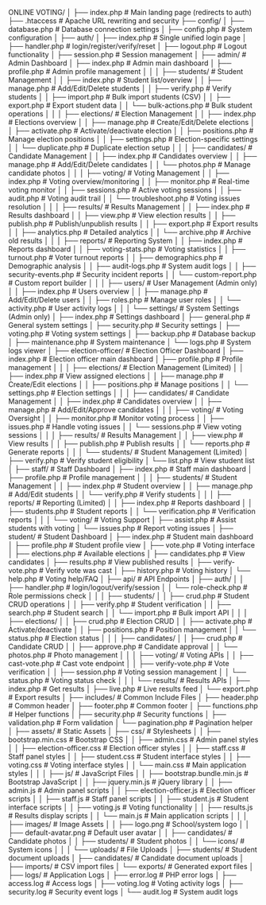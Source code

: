 ONLINE VOTING/
│
├── index.php                          # Main landing page (redirects to auth)
├── .htaccess                          # Apache URL rewriting and security
├── config/
│   ├── database.php                   # Database connection settings
│   ├── config.php                     # System configuration
│
├── auth/
│   ├── index.php                      # Single unified login page
│   ├── handler.php                    # login/register/verify/reset
│   ├── logout.php                     # Logout functionality
│   ├── session.php                    # Session management
│
├── admin/                             # Admin Dashboard
│   ├── index.php                      # Admin main dashboard
│   ├── profile.php                    # Admin profile management
│   │
│   ├── students/                      # Student Management
│   │   ├── index.php                  # Student list/overview
│   │   ├── manage.php                 # Add/Edit/Delete students
│   │   ├── verify.php                 # Verify students
│   │   ├── import.php                 # Bulk import students (CSV)
│   │   ├── export.php                 # Export student data
│   │   └── bulk-actions.php           # Bulk student operations
│   │
│   ├── elections/                     # Election Management
│   │   ├── index.php                  # Elections overview
│   │   ├── manage.php                 # Create/Edit/Delete elections
│   │   ├── activate.php               # Activate/deactivate election
│   │   ├── positions.php              # Manage election positions
│   │   ├── settings.php               # Election-specific settings
│   │   └── duplicate.php              # Duplicate election setup
│   │
│   ├── candidates/                    # Candidate Management
│   │   ├── index.php                  # Candidates overview
│   │   ├── manage.php                 # Add/Edit/Delete candidates
│   │   └── photos.php                 # Manage candidate photos
│   │
│   ├── voting/                        # Voting Management
│   │   ├── index.php                  # Voting overview/monitoring
│   │   ├── monitor.php                # Real-time voting monitor
│   │   ├── sessions.php               # Active voting sessions
│   │   ├── audit.php                  # Voting audit trail
│   │   └── troubleshoot.php           # Voting issues resolution
│   │
│   ├── results/                       # Results Management
│   │   ├── index.php                  # Results dashboard
│   │   ├── view.php                   # View election results
│   │   ├── publish.php                # Publish/unpublish results
│   │   ├── export.php                 # Export results
│   │   ├── analytics.php              # Detailed analytics
│   │   └── archive.php                # Archive old results
│   │
│   ├── reports/                       # Reporting System
│   │   ├── index.php                  # Reports dashboard
│   │   ├── voting-stats.php           # Voting statistics
│   │   ├── turnout.php                # Voter turnout reports
│   │   ├── demographics.php           # Demographic analysis
│   │   ├── audit-logs.php             # System audit logs
│   │   ├── security-events.php        # Security incident reports
│   │   └── custom-report.php          # Custom report builder
│   │
│   ├── users/                         # User Management (Admin only)
│   │   ├── index.php                  # Users overview
│   │   ├── manage.php                 # Add/Edit/Delete users
│   │   ├── roles.php                  # Manage user roles
│   │   └── activity.php               # User activity logs
│   │
│   └── settings/                      # System Settings (Admin only)
│       ├── index.php                  # Settings dashboard
│       ├── general.php                # General system settings
│       ├── security.php               # Security settings
│       ├── voting.php                 # Voting system settings
│       ├── backup.php                 # Database backup
│       ├── maintenance.php            # System maintenance
│       └── logs.php                   # System logs viewer
│
├── election-officer/                  # Election Officer Dashboard
│   ├── index.php                      # Election officer main dashboard
│   ├── profile.php                    # Profile management
│   │
│   ├── elections/                     # Election Management (Limited)
│   │   ├── index.php                  # View assigned elections
│   │   ├── manage.php                 # Create/Edit elections
│   │   ├── positions.php              # Manage positions
│   │   └── settings.php               # Election settings
│   │
│   ├── candidates/                    # Candidate Management
│   │   ├── index.php                  # Candidates overview
│   │   ├── manage.php                 # Add/Edit/Approve candidates
│   │
│   ├── voting/                        # Voting Oversight
│   │   ├── monitor.php                # Monitor voting process
│   │   ├── issues.php                 # Handle voting issues
│   │   └── sessions.php               # View voting sessions
│   │
│   ├── results/                       # Results Management
│   │   ├── view.php                   # View results
│   │   ├── publish.php                # Publish results
│   │   └── reports.php                # Generate reports
│   │
│   └── students/                      # Student Management (Limited)
│       ├── verify.php                 # Verify student eligibility
│       └── list.php                   # View student list
│
├── staff/                             # Staff Dashboard
│   ├── index.php                      # Staff main dashboard
│   ├── profile.php                    # Profile management
│   │
│   ├── students/                      # Student Management
│   │   ├── index.php                  # Student overview
│   │   ├── manage.php                 # Add/Edit students
│   │   └── verify.php                 # Verify students
│   │
│   ├── reports/                       # Reporting (Limited)
│   │   ├── index.php                  # Reports dashboard
│   │   ├── students.php               # Student reports
│   │   └── verification.php           # Verification reports
│   │
│   └── voting/                        # Voting Support
│       ├── assist.php                 # Assist students with voting
│       └── issues.php                 # Report voting issues
│
├── student/                           # Student Dashboard
│   ├── index.php                      # Student main dashboard
│   ├── profile.php                    # Student profile view
│   ├── vote.php                       # Voting interface
│   ├── elections.php                  # Available elections
│   ├── candidates.php                 # View candidates
│   ├── results.php                    # View published results
│   ├── verify-vote.php                # Verify vote was cast
│   ├── history.php                    # Voting history
│   └── help.php                       # Voting help/FAQ
│
├── api/                               # API Endpoints
│   ├── auth/
│   │   ├── handler.php                # login/logout/verify/session
│   │   └── role-check.php             # Role permissions check
│   │
│   ├── students/
│   │   ├── crud.php                   # Student CRUD operations
│   │   ├── verify.php                 # Student verification
│   │   ├── search.php                 # Student search
│   │   └── import.php                 # Bulk import API
│   │
│   ├── elections/
│   │   ├── crud.php                   # Election CRUD 
│   │   ├── activate.php               # Activate/deactivate
│   │   ├── positions.php              # Position management
│   │   └── status.php                 # Election status
│   │
│   ├── candidates/
│   │   ├── crud.php                   # Candidate CRUD 
│   │   ├── approve.php                # Candidate approval
│   │   └── photos.php                 # Photo management
│   │
│   ├── voting/                        # Voting APIs
│   │   ├── cast-vote.php              # Cast vote endpoint
│   │   ├── verify-vote.php            # Vote verification
│   │   ├── session.php                # Voting session management
│   │   └── status.php                 # Voting status check
│   │
│   └── results/                       # Results APIs
│       ├── index.php                  # Get results
│       ├── live.php                   # Live results feed
│       └── export.php                 # Export results
│
├── includes/                          # Common Include Files
│   ├── header.php                     # Common header
│   ├── footer.php                     # Common footer
│   ├── functions.php                  # Helper functions
│   ├── security.php                   # Security functions
│   ├── validation.php                 # Form validation
│   └── pagination.php                 # Pagination helper
│
├── assets/                            # Static Assets
│   ├── css/                           # Stylesheets
│   │   ├── bootstrap.min.css          # Bootstrap CSS
│   │   ├── admin.css                  # Admin panel styles
│   │   ├── election-officer.css       # Election officer styles
│   │   ├── staff.css                  # Staff panel styles
│   │   ├── student.css                # Student interface styles
│   │   ├── voting.css                 # Voting interface styles
│   │   └── main.css                   # Main application styles
│   │
│   ├── js/                            # JavaScript Files
│   │   ├── bootstrap.bundle.min.js    # Bootstrap JavaScript
│   │   ├── jquery.min.js              # jQuery library
│   │   ├── admin.js                   # Admin panel scripts
│   │   ├── election-officer.js        # Election officer scripts
│   │   ├── staff.js                   # Staff panel scripts
│   │   ├── student.js                 # Student interface scripts
│   │   ├── voting.js                  # Voting functionality
│   │   ├── results.js                 # Results display scripts
│   │   └── main.js                    # Main application scripts
│   │
│   ├── images/                        # Image Assets
│   │   ├── logo.png                   # School/system logo
│   │   ├── default-avatar.png         # Default user avatar
│   │   ├── candidates/                # Candidate photos
│   │   ├── students/                  # Student photos
│   │   └── icons/                     # System icons
│   │
│   └── uploads/                       # File Uploads
│       ├── students/                  # Student document uploads
│       ├── candidates/                # Candidate document uploads
│       ├── imports/                   # CSV import files
│       └── exports/                   # Generated export files
│
├── logs/                              # Application Logs
│   ├── error.log                      # PHP error logs
│   ├── access.log                     # Access logs
│   ├── voting.log                     # Voting activity logs
│   ├── security.log                   # Security event logs
│   └── audit.log                      # System audit logs